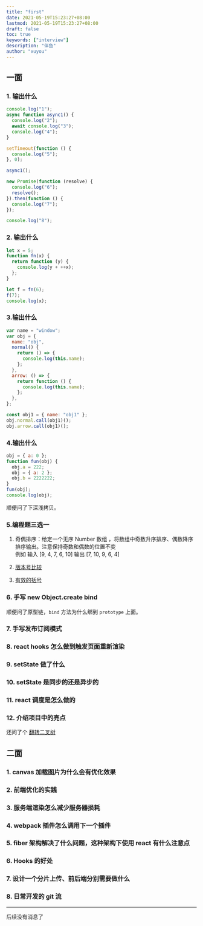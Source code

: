```yaml
---
title: "first"
date: 2021-05-19T15:23:27+08:00
lastmod: 2021-05-19T15:23:27+08:00
draft: false
toc: true
keywords: ["interview"]
description: "伴鱼"
author: "xuyou"
---
```


## 一面

### 1. 输出什么

```js
console.log("1");
async function async1() {
  console.log("2");
  await console.log("3");
  console.log("4");
}

setTimeout(function () {
  console.log("5");
}, 0);

async1();

new Promise(function (resolve) {
  console.log("6");
  resolve();
}).then(function () {
  console.log("7");
});

console.log("8");
```

### 2. 输出什么

```js
let x = 5;
function fn(x) {
  return function (y) {
    console.log(y + ++x);
  };
}

let f = fn(6);
f(7);
console.log(x);
```

### 3.输出什么

```js
var name = "window";
var obj = {
  name: "obj",
  normal() {
    return () => {
      console.log(this.name);
    };
  },
  arrow: () => {
    return function () {
      console.log(this.name);
    };
  },
};

const obj1 = { name: "obj1" };
obj.normal.call(obj1)();
obj.arrow.call(obj1)();
```

### 4.输出什么

```js
obj = { a: 0 };
function fun(obj) {
  obj.a = 222;
  obj = { a: 2 };
  obj.b = 2222222;
}
fun(obj);
console.log(obj);
```

顺便问了下深浅拷贝。

### 5.编程题三选一

1. 奇偶排序：给定⼀个⽆序 Number 数组 ，将数组中奇数升序排序、偶数降序排序输出。注意保持奇数和偶数的位置不变<br />
   例如 输入 [9, 4, 7, 6, 10] 输出 [7, 10, 9, 6, 4]

2. [版本号比较](https://leetcode-cn.com/problems/compare-version-numbers/)
3. [有效的括号](https://leetcode-cn.com/problems/valid-parentheses/)

### 6. 手写 new Object.create bind

顺便问了原型链，`bind` 方法为什么绑到 `prototype` 上面。

### 7. 手写发布订阅模式

### 8. react hooks 怎么做到触发页面重新渲染

### 9. setState 做了什么

### 10. setState 是同步的还是异步的

### 11. react 调度是怎么做的

### 12. 介绍项目中的亮点

还问了个 [翻转二叉树](https://leetcode-cn.com/problems/invert-binary-tree/)

## 二面

### 1. canvas 加载图片为什么会有优化效果

### 2. 前端优化的实践

### 3. 服务端渲染怎么减少服务器损耗

### 4. webpack 插件怎么调用下一个插件

### 5. fiber 架构解决了什么问题，这种架构下使用 react 有什么注意点

### 6. Hooks 的好处

### 7. 设计一个分片上传、前后端分别需要做什么

### 8. 日常开发的 git 流

---

后续没有消息了
